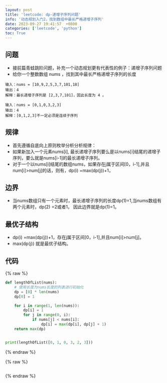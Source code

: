 ```yaml
---
layout: post
title: 'leetcode: dp-递增子序列问题'
info: '动态规划入门2，找到数组中最长严格递增子序列'
date: 2023-09-27 19:41:57  +0800
categories: ['leetcode', 'python']
toc: True
---
```


## 问题

- 接前篇青蛙跳阶问题，补充一个动态规划更有代表性的例子：递增子序列问题
- 给你一个整数数组 nums ，找到其中最长严格递增子序列的长度

```
输入：nums = [10,9,2,5,3,7,101,18]
输出：4
解释：最长递增子序列是 [2,3,7,101]，因此长度为 4 。
```

```
输入：nums = [0,1,0,3,2,3]
输出：4 
解释：[0,1,2,3]不一定必须是连续子序列
```

## 规律

- 首先遵循自底向上原则枚举分析分析规律：
- 如果新加入一个元素nums[i], 最长递增子序列要么是以nums[i]结尾的递增子序列，要么就是nums[i-1]的最长递增子序列。
- 对于一个以nums[i]结尾的数组nums，如果存在j属于区间[0，i-1],并且num[i]>num[j]的话，则有，dp(i) =max(dp(j))+1，


## 边界

- 当nums数组只有一个元素时，最长递增子序列的长度dp(1)=1,当nums数组有两个元素时，dp(2) =2或者1， 因此边界就是dp(1)=1。


## 最优子结构

- dp(i) =max(dp(j))+1，存在j属于区间[0，i-1],并且num[i]>num[j]。
- max(dp(j)) 就是最优子结构。


## 代码

{% raw %}
```py
def lengthOfList(nums):
    # 使用长度为nums长度的列表进行初始化
    dp = [0] * len(nums)  
    dp[0] = 1

    for i in range(1, len(nums)):
        dp[i] = 1
        for j in range(0, i):
            if nums[j] < nums[i]:
                dp[i] = max(dp[i], dp[j] + 1)
    return max(dp)


print(lengthOfList([0, 1, 0, 3, 2, 3]))
```
{% endraw %}


<!-- ![引入图片]({{site.url}}/image/leetcode/2023-09-27-inc_sublist/image_1.jpg) -->

{% raw %}
```py
```
{% endraw %}

